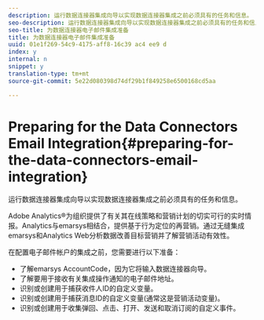 ```yaml
---
description: 运行数据连接器集成向导以实现数据连接器集成之前必须具有的任务和信息。
seo-description: 运行数据连接器集成向导以实现数据连接器集成之前必须具有的任务和信息。
seo-title: 为数据连接器电子邮件集成准备
title: 为数据连接器电子邮件集成准备
uuid: 01e1f269-54c9-4175-aff8-16c39 ac4 ee9 d
index: y
internal: n
snippet: y
translation-type: tm+mt
source-git-commit: 5e22d080398d74df29b1f849258e6500168cd5aa

---
```



# Preparing for the Data Connectors Email Integration{#preparing-for-the-data-connectors-email-integration}

运行数据连接器集成向导以实现数据连接器集成之前必须具有的任务和信息。

Adobe Analytics®为组织提供了有关其在线策略和营销计划的切实可行的实时情报。Analytics与emarsys相结合，提供基于行为定位的再营销。通过无缝集成emarsys和Analytics Web分析数据改善目标营销并了解营销活动有效性。

在配置电子邮件帐户的集成之前，您需要进行以下准备：

* 了解emarsys AccountCode，因为它将输入数据连接器向导。
* 了解要用于接收有关集成操作通知的电子邮件地址。
* 识别或创建用于捕获收件人ID的自定义变量。
* 识别或创建用于捕获消息ID的自定义变量(通常这是营销活动变量)。
* 识别或创建用于收集弹回、点击、打开、发送和取消订阅的自定义事件。

